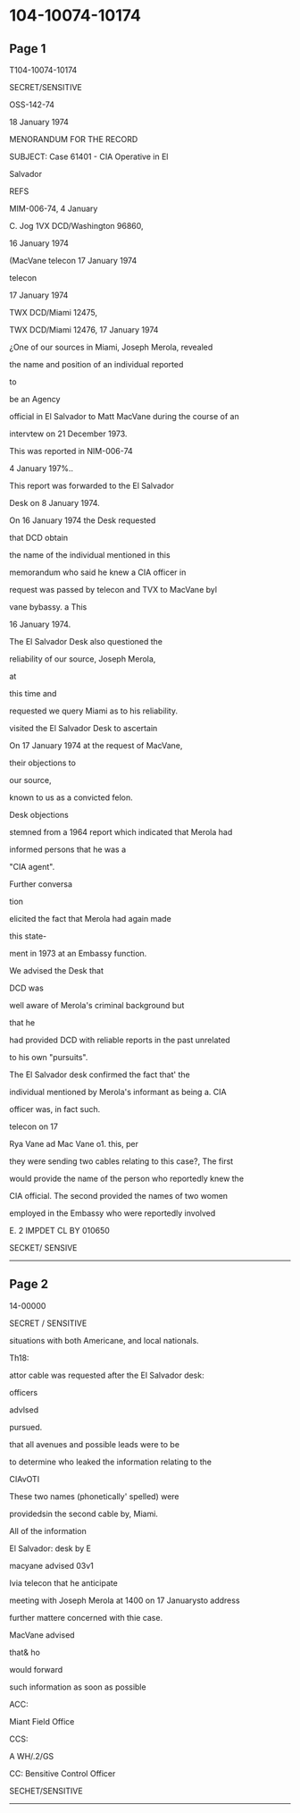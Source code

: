 # 104-10074-10174

## Page 1

T104-10074-10174

SECRET/SENSITIVE

OSS-142-74

18 January 1974

MENORANDUM FOR THE RECORD

SUBJECT: Case 61401 - CIA Operative in El

Salvador

REFS

MIM-006-74, 4 January

C. Jog 1VX DCD/Washington 96860,

16 January 1974

(MacVane telecon 17 January 1974

telecon

17 January 1974

TWX DCD/Miami 12475,

TWX DCD/Miami 12476, 17 January 1974

¿One of our sources in Miami, Joseph Merola, revealed

the name and position of an individual reported

to

be an Agency

official in El Salvador to Matt MacVane during the course of an

intervtew on 21 December 1973.

This was reported in NIM-006-74

4 January 197%..

This report was forwarded to the El Salvador

Desk on 8 January 1974.

On 16 January 1974 the Desk requested

that DCD obtain

the name of the individual mentioned in this

memorandum who said he knew a CIA officer in

request was passed by telecon and TVX to MacVane byl

vane bybassy. a This

16 January 1974.

The El Salvador Desk also questioned the

reliability of our source, Joseph Merola,

at

this time and

requested we query Miami as to his reliability.

visited the El Salvador Desk to ascertain

On 17 January 1974 at the request of MacVane,

their objections to

our source,

known to us as a convicted felon.

Desk objections

stemned from a 1964 report which indicated that Merola had

informed persons that he was a

"CIA agent".

Further conversa

tion

elicited the fact that Merola had again made

this state-

ment in 1973 at an Embassy function.

We advised the Desk that

DCD was

well aware of Merola's criminal background but

that he

had provided DCD with reliable reports in the past unrelated

to his own "pursuits".

The El Salvador desk confirmed the fact that' the

individual mentioned by Merola's informant as being a. CIA

officer was, in fact such.

telecon on 17

Rya Vane ad Mac Vane o1. this, per

they were sending two cables relating to this case?, The first

would provide the name of the person who reportedly knew the

CIA official. The second provided the names of two women

employed in the Embassy who were reportedly involved

E. 2 IMPDET CL BY 010650

SECKET/ SENSIVE

---

## Page 2

14-00000

SECRET / SENSITIVE

situations with both Americane, and local nationals.

Th18:

attor cable was requested after the El Salvador desk:

officers

advlsed

pursued.

that all avenues and possible leads were to be

to determine who leaked the information relating to the

CIAvOTI

These two names (phonetically' spelled) were

providedsin the second cable by, Miami.

All of the information

El Salvador: desk by E

macyane advised 03v1

Ivia telecon that he anticipate

meeting with Joseph Merola at 1400 on 17 Januarysto address

further mattere concerned with thie case.

MacVane advised

that& ho

would forward

such information as soon as possible

ACC:

Miant Field Office

CCS:

A WH/.2/GS

CC: Bensitive Control Officer

SECHET/SENSITIVE

---

